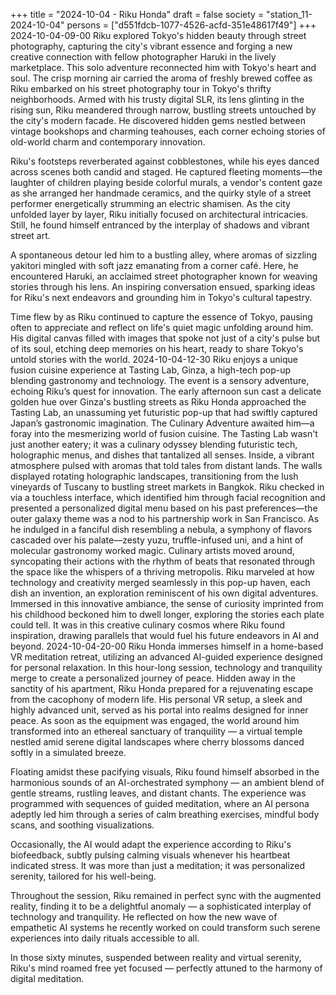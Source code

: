 +++
title = "2024-10-04 - Riku Honda"
draft = false
society = "station_11-2024-10-04"
persons = ["d551fdcb-1077-4526-acfd-351e48617f49"]
+++
2024-10-04-09-00
Riku explored Tokyo's hidden beauty through street photography, capturing the city's vibrant essence and forging a new creative connection with fellow photographer Haruki in the lively marketplace. This solo adventure reconnected him with Tokyo's heart and soul.
The crisp morning air carried the aroma of freshly brewed coffee as Riku embarked on his street photography tour in Tokyo's thrifty neighborhoods. Armed with his trusty digital SLR, its lens glinting in the rising sun, Riku meandered through narrow, bustling streets untouched by the city's modern facade. He discovered hidden gems nestled between vintage bookshops and charming teahouses, each corner echoing stories of old-world charm and contemporary innovation.

Riku's footsteps reverberated against cobblestones, while his eyes danced across scenes both candid and staged. He captured fleeting moments—the laughter of children playing beside colorful murals, a vendor's content gaze as she arranged her handmade ceramics, and the quirky style of a street performer energetically strumming an electric shamisen. As the city unfolded layer by layer, Riku initially focused on architectural intricacies. Still, he found himself entranced by the interplay of shadows and vibrant street art.

A spontaneous detour led him to a bustling alley, where aromas of sizzling yakitori mingled with soft jazz emanating from a corner café. Here, he encountered Haruki, an acclaimed street photographer known for weaving stories through his lens. An inspiring conversation ensued, sparking ideas for Riku's next endeavors and grounding him in Tokyo's cultural tapestry. 

Time flew by as Riku continued to capture the essence of Tokyo, pausing often to appreciate and reflect on life's quiet magic unfolding around him. His digital canvas filled with images that spoke not just of a city's pulse but of its soul, etching deep memories on his heart, ready to share Tokyo's untold stories with the world.
2024-10-04-12-30
Riku enjoys a unique fusion cuisine experience at Tasting Lab, Ginza, a high-tech pop-up blending gastronomy and technology. The event is a sensory adventure, echoing Riku’s quest for innovation. 
The early afternoon sun cast a delicate golden hue over Ginza's bustling streets as Riku Honda approached the Tasting Lab, an unassuming yet futuristic pop-up that had swiftly captured Japan’s gastronomic imagination. The Culinary Adventure awaited him—a foray into the mesmerizing world of fusion cuisine. The Tasting Lab wasn't just another eatery; it was a culinary odyssey blending futuristic tech, holographic menus, and dishes that tantalized all senses. 
Inside, a vibrant atmosphere pulsed with aromas that told tales from distant lands. The walls displayed rotating holographic landscapes, transitioning from the lush vineyards of Tuscany to bustling street markets in Bangkok. Riku checked in via a touchless interface, which identified him through facial recognition and presented a personalized digital menu based on his past preferences—the outer galaxy theme was a nod to his partnership work in San Francisco.
As he indulged in a fanciful dish resembling a nebula, a symphony of flavors cascaded over his palate—zesty yuzu, truffle-infused uni, and a hint of molecular gastronomy worked magic. Culinary artists moved around, syncopating their actions with the rhythm of beats that resonated through the space like the whispers of a thriving metropolis.
Riku marveled at how technology and creativity merged seamlessly in this pop-up haven, each dish an invention, an exploration reminiscent of his own digital adventures. Immersed in this innovative ambiance, the sense of curiosity imprinted from his childhood beckoned him to dwell longer, exploring the stories each plate could tell. It was in this creative culinary cosmos where Riku found inspiration, drawing parallels that would fuel his future endeavors in AI and beyond.
2024-10-04-20-00
Riku Honda immerses himself in a home-based VR meditation retreat, utilizing an advanced AI-guided experience designed for personal relaxation. In this hour-long session, technology and tranquility merge to create a personalized journey of peace.
Hidden away in the sanctity of his apartment, Riku Honda prepared for a rejuvenating escape from the cacophony of modern life. His personal VR setup, a sleek and highly advanced unit, served as his portal into realms designed for inner peace. As soon as the equipment was engaged, the world around him transformed into an ethereal sanctuary of tranquility — a virtual temple nestled amid serene digital landscapes where cherry blossoms danced softly in a simulated breeze.

Floating amidst these pacifying visuals, Riku found himself absorbed in the harmonious sounds of an AI-orchestrated symphony — an ambient blend of gentle streams, rustling leaves, and distant chants. The experience was programmed with sequences of guided meditation, where an AI persona adeptly led him through a series of calm breathing exercises, mindful body scans, and soothing visualizations. 

Occasionally, the AI would adapt the experience according to Riku's biofeedback, subtly pulsing calming visuals whenever his heartbeat indicated stress. It was more than just a meditation; it was personalized serenity, tailored for his well-being.

Throughout the session, Riku remained in perfect sync with the augmented reality, finding it to be a delightful anomaly — a sophisticated interplay of technology and tranquility. He reflected on how the new wave of empathetic AI systems he recently worked on could transform such serene experiences into daily rituals accessible to all.

In those sixty minutes, suspended between reality and virtual serenity, Riku's mind roamed free yet focused — perfectly attuned to the harmony of digital meditation.
